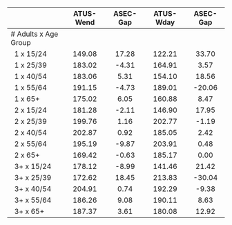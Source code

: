 
|                      |    ATUS-Wend |     ASEC-Gap |    ATUS-Wday |     ASEC-Gap |
| -------------------- | :----------: | :----------: | :----------: | :----------: |
| # Adults x Age Group |              |              |              |              |
| &nbsp;&nbsp;1 x 15/24 |       149.08 |        17.28 |       122.21 |        33.70 |
| &nbsp;&nbsp;1 x 25/39 |       183.02 |        -4.31 |       164.91 |         3.57 |
| &nbsp;&nbsp;1 x 40/54 |       183.06 |         5.31 |       154.10 |        18.56 |
| &nbsp;&nbsp;1 x 55/64 |       191.15 |        -4.73 |       189.01 |       -20.06 |
| &nbsp;&nbsp;1 x 65+  |       175.02 |         6.05 |       160.88 |         8.47 |
| &nbsp;&nbsp;2 x 15/24 |       181.28 |        -2.11 |       146.90 |        17.95 |
| &nbsp;&nbsp;2 x 25/39 |       199.76 |         1.16 |       202.77 |        -1.19 |
| &nbsp;&nbsp;2 x 40/54 |       202.87 |         0.92 |       185.05 |         2.42 |
| &nbsp;&nbsp;2 x 55/64 |       195.19 |        -9.87 |       203.91 |         0.48 |
| &nbsp;&nbsp;2 x 65+  |       169.42 |        -0.63 |       185.17 |         0.00 |
| &nbsp;&nbsp;3+ x 15/24 |       178.12 |        -8.99 |       141.46 |        21.42 |
| &nbsp;&nbsp;3+ x 25/39 |       172.62 |        18.45 |       213.83 |       -30.04 |
| &nbsp;&nbsp;3+ x 40/54 |       204.91 |         0.74 |       192.29 |        -9.38 |
| &nbsp;&nbsp;3+ x 55/64 |       186.26 |         9.08 |       190.11 |         8.63 |
| &nbsp;&nbsp;3+ x 65+ |       187.37 |         3.61 |       180.08 |        12.92 |

